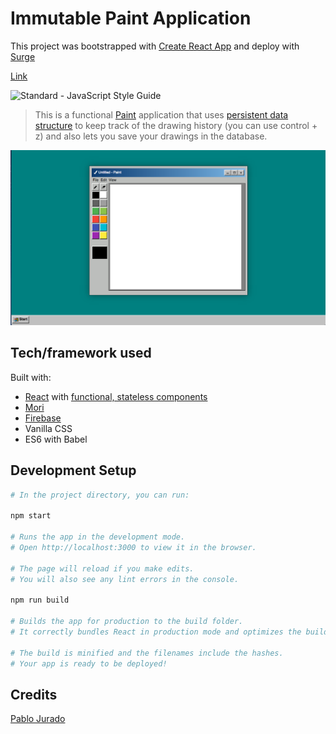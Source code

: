 
# Immutable Paint Application

This project was bootstrapped with [Create React App](https://github.com/facebookincubator/create-react-app)
and deploy with [Surge](http://surge.sh/)

[Link](http://paint-mori-react.surge.sh/)

<img src="https://img.shields.io/badge/code_style-standard-brightgreen.svg" alt="Standard - JavaScript Style Guide">

> This is a functional [Paint] application that uses [persistent data structure] to keep track of the drawing history (you can use control + z) and also lets you save your drawings in the database.

<img src="img/screenshot.png" alt="React App Screenshot">


## Tech/framework used

Built with:
* [React] with [functional, stateless components]
* [Mori]
* [Firebase]
* Vanilla CSS
* ES6 with Babel


## Development Setup

```sh
# In the project directory, you can run:

npm start

# Runs the app in the development mode.
# Open http://localhost:3000 to view it in the browser.

# The page will reload if you make edits.
# You will also see any lint errors in the console.

npm run build

# Builds the app for production to the build folder.
# It correctly bundles React in production mode and optimizes the build for the best performance.

# The build is minified and the filenames include the hashes.
# Your app is ready to be deployed!
```

## Credits

[Pablo Jurado](http://www.pablojurado.com)


[Paint]:https://en.wikipedia.org/wiki/Microsoft_Paint
[persistent data structure]:https://en.wikipedia.org/wiki/Persistent_data_structure
[React]:https://facebook.github.io/react/
[functional, stateless components]:https://facebook.github.io/react/docs/components-and-props.html#props-are-read-only
[Mori]:http://swannodette.github.io/mori/
[Firebase]:https://firebase.google.com/

